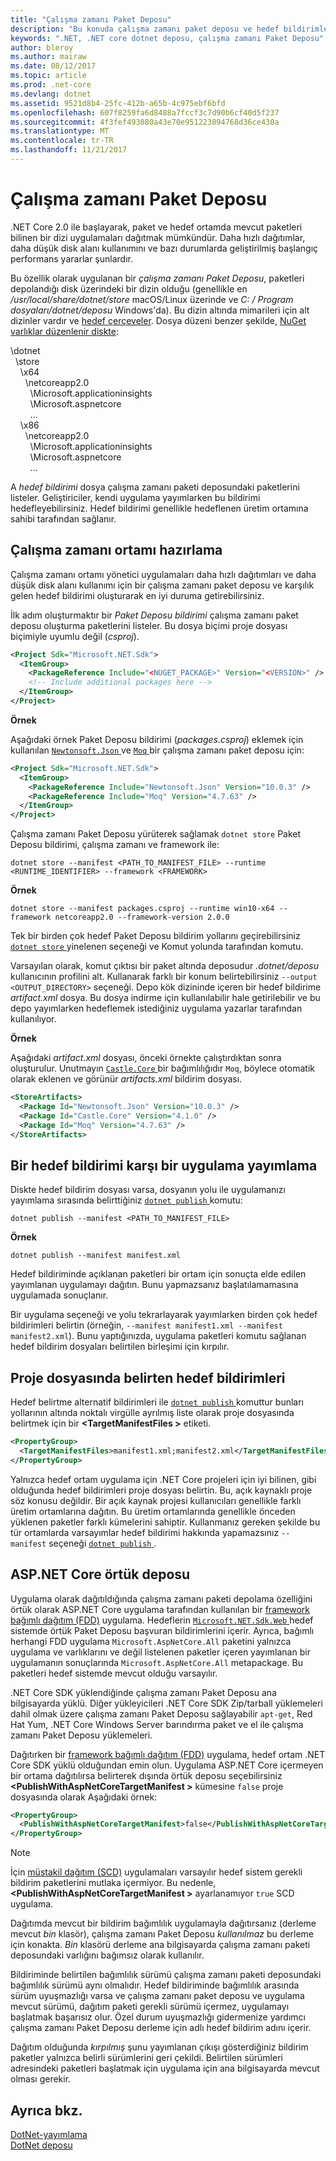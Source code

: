 ```yaml
---
title: "Çalışma zamanı Paket Deposu"
description: "Bu konuda çalışma zamanı paket deposu ve hedef bildirimleri .NET Core tarafından kullanılan açıklanmaktadır."
keywords: ".NET, .NET core dotnet deposu, çalışma zamanı Paket Deposu"
author: bleroy
ms.author: mairaw
ms.date: 08/12/2017
ms.topic: article
ms.prod: .net-core
ms.devlang: dotnet
ms.assetid: 9521d8b4-25fc-412b-a65b-4c975ebf6bfd
ms.openlocfilehash: 607f8259fa6d8488a7fccf3c7d90b6cf40d5f237
ms.sourcegitcommit: 4f3fef493080a43e70e951223894768d36ce430a
ms.translationtype: MT
ms.contentlocale: tr-TR
ms.lasthandoff: 11/21/2017
---
```

# <a name="runtime-package-store"></a>Çalışma zamanı Paket Deposu

.NET Core 2.0 ile başlayarak, paket ve hedef ortamda mevcut paketleri bilinen bir dizi uygulamaları dağıtmak mümkündür. Daha hızlı dağıtımlar, daha düşük disk alanı kullanımını ve bazı durumlarda geliştirilmiş başlangıç performans yararlar şunlardır.

Bu özellik olarak uygulanan bir *çalışma zamanı Paket Deposu*, paketleri depolandığı disk üzerindeki bir dizin olduğu (genellikle en */usr/local/share/dotnet/store* macOS/Linux üzerinde ve *C: / Program dosyaları/dotnet/deposu* Windows'da). Bu dizin altında mimarileri için alt dizinler vardır ve [hedef çerçeveler](../../standard/frameworks.md). Dosya düzeni benzer şekilde, [NuGet varlıklar düzenlenir diskte](/nuget/create-packages/supporting-multiple-target-frameworks#framework-version-folder-structure):

\dotnet   
&nbsp;&nbsp;\store   
&nbsp;&nbsp;&nbsp;&nbsp;\x64   
&nbsp;&nbsp;&nbsp;&nbsp;&nbsp;&nbsp;\netcoreapp2.0   
&nbsp;&nbsp;&nbsp;&nbsp;&nbsp;&nbsp;&nbsp;&nbsp;\Microsoft.applicationinsights   
&nbsp;&nbsp;&nbsp;&nbsp;&nbsp;&nbsp;&nbsp;&nbsp;\Microsoft.aspnetcore   
&nbsp;&nbsp;&nbsp;&nbsp;&nbsp;&nbsp;&nbsp;&nbsp;...   
&nbsp;&nbsp;&nbsp;&nbsp;\x86   
&nbsp;&nbsp;&nbsp;&nbsp;&nbsp;&nbsp;\netcoreapp2.0   
&nbsp;&nbsp;&nbsp;&nbsp;&nbsp;&nbsp;&nbsp;&nbsp;\Microsoft.applicationinsights   
&nbsp;&nbsp;&nbsp;&nbsp;&nbsp;&nbsp;&nbsp;&nbsp;\Microsoft.aspnetcore   
&nbsp;&nbsp;&nbsp;&nbsp;&nbsp;&nbsp;&nbsp;&nbsp;...   

A *hedef bildirimi* dosya çalışma zamanı paketi deposundaki paketlerini listeler. Geliştiriciler, kendi uygulama yayımlarken bu bildirimi hedefleyebilirsiniz. Hedef bildirimi genellikle hedeflenen üretim ortamına sahibi tarafından sağlanır.

## <a name="preparing-a-runtime-environment"></a>Çalışma zamanı ortamı hazırlama

Çalışma zamanı ortamı yönetici uygulamaları daha hızlı dağıtımları ve daha düşük disk alanı kullanımı için bir çalışma zamanı paket deposu ve karşılık gelen hedef bildirimi oluşturarak en iyi duruma getirebilirsiniz.

İlk adım oluşturmaktır bir *Paket Deposu bildirimi* çalışma zamanı paket deposu oluşturma paketlerini listeler. Bu dosya biçimi proje dosyası biçimiyle uyumlu değil (*csproj*).

```xml
<Project Sdk="Microsoft.NET.Sdk">
  <ItemGroup>
    <PackageReference Include="<NUGET_PACKAGE>" Version="<VERSION>" />
    <!-- Include additional packages here -->
  </ItemGroup>
</Project>
```

**Örnek**

Aşağıdaki örnek Paket Deposu bildirimi (*packages.csproj*) eklemek için kullanılan [ `Newtonsoft.Json` ](https://www.nuget.org/packages/Newtonsoft.Json/) ve [ `Moq` ](https://www.nuget.org/packages/moq/) bir çalışma zamanı paket deposu için:

```xml
<Project Sdk="Microsoft.NET.Sdk">
  <ItemGroup>
    <PackageReference Include="Newtonsoft.Json" Version="10.0.3" />
    <PackageReference Include="Moq" Version="4.7.63" />
  </ItemGroup>
</Project>
```

Çalışma zamanı Paket Deposu yürüterek sağlamak `dotnet store` Paket Deposu bildirimi, çalışma zamanı ve framework ile:

```console
dotnet store --manifest <PATH_TO_MANIFEST_FILE> --runtime <RUNTIME_IDENTIFIER> --framework <FRAMEWORK>
```

**Örnek**

```console
dotnet store --manifest packages.csproj --runtime win10-x64 --framework netcoreapp2.0 --framework-version 2.0.0
```

Tek bir birden çok hedef Paket Deposu bildirim yollarını geçirebilirsiniz [ `dotnet store` ](../tools/dotnet-store.md) yinelenen seçeneği ve Komut yolunda tarafından komutu.

Varsayılan olarak, komut çıktısı bir paket altında deposudur *.dotnet/deposu* kullanıcının profilini alt. Kullanarak farklı bir konum belirtebilirsiniz `--output <OUTPUT_DIRECTORY>` seçeneği. Depo kök dizininde içeren bir hedef bildirime *artifact.xml* dosya. Bu dosya indirme için kullanılabilir hale getirilebilir ve bu depo yayımlarken hedeflemek istediğiniz uygulama yazarlar tarafından kullanılıyor.

**Örnek**

Aşağıdaki *artifact.xml* dosyası, önceki örnekte çalıştırdıktan sonra oluşturulur. Unutmayın [ `Castle.Core` ](https://www.nuget.org/packages/Castle.Core/) bir bağımlılığıdır `Moq`, böylece otomatik olarak eklenen ve görünür *artifacts.xml* bildirim dosyası.

```xml
<StoreArtifacts>
  <Package Id="Newtonsoft.Json" Version="10.0.3" />
  <Package Id="Castle.Core" Version="4.1.0" />
  <Package Id="Moq" Version="4.7.63" />
</StoreArtifacts>
```

## <a name="publishing-an-app-against-a-target-manifest"></a>Bir hedef bildirimi karşı bir uygulama yayımlama

Diskte hedef bildirim dosyası varsa, dosyanın yolu ile uygulamanızı yayımlama sırasında belirttiğiniz [ `dotnet publish` ](../tools/dotnet-publish.md) komutu:

```console
dotnet publish --manifest <PATH_TO_MANIFEST_FILE>
```

**Örnek**

```console
dotnet publish --manifest manifest.xml
```

Hedef bildiriminde açıklanan paketleri bir ortam için sonuçta elde edilen yayımlanan uygulamayı dağıtın. Bunu yapmazsanız başlatılamamasına uygulamada sonuçlanır.

Bir uygulama seçeneği ve yolu tekrarlayarak yayımlarken birden çok hedef bildirimleri belirtin (örneğin, `--manifest manifest1.xml --manifest manifest2.xml`). Bunu yaptığınızda, uygulama paketleri komutu sağlanan hedef bildirim dosyaları belirtilen birleşimi için kırpılır.

## <a name="specifying-target-manifests-in-the-project-file"></a>Proje dosyasında belirten hedef bildirimleri

Hedef belirtme alternatif bildirimleri ile [ `dotnet publish` ](../tools/dotnet-publish.md) komuttur bunları yollarının altında noktalı virgülle ayrılmış liste olarak proje dosyasında belirtmek için bir  **\<TargetManifestFiles >** etiketi.

```xml
<PropertyGroup>
  <TargetManifestFiles>manifest1.xml;manifest2.xml</TargetManifestFiles>
</PropertyGroup>
```

Yalnızca hedef ortam uygulama için .NET Core projeleri için iyi bilinen, gibi olduğunda hedef bildirimleri proje dosyası belirtin. Bu, açık kaynaklı proje söz konusu değildir. Bir açık kaynak projesi kullanıcıları genellikle farklı üretim ortamlarına dağıtın. Bu üretim ortamlarında genellikle önceden yüklenen paketler farklı kümelerini sahiptir. Kullanmanız gereken şekilde bu tür ortamlarda varsayımlar hedef bildirimi hakkında yapamazsınız `--manifest` seçeneği [ `dotnet publish` ](../tools/dotnet-publish.md).

## <a name="aspnet-core-implicit-store"></a>ASP.NET Core örtük deposu

Uygulama olarak dağıtıldığında çalışma zamanı paketi depolama özelliğini örtük olarak ASP.NET Core uygulama tarafından kullanılan bir [framework bağımlı dağıtım (FDD)](index.md#framework-dependent-deployments-fdd) uygulama. Hedeflerin [ `Microsoft.NET.Sdk.Web` ](https://github.com/aspnet/websdk) hedef sistemde örtük Paket Deposu başvuran bildirimlerini içerir. Ayrıca, bağımlı herhangi FDD uygulama `Microsoft.AspNetCore.All` paketini yalnızca uygulama ve varlıklarını ve değil listelenen paketler içeren yayımlanan bir uygulamanın sonuçlarında `Microsoft.AspNetCore.All` metapackage. Bu paketleri hedef sistemde mevcut olduğu varsayılır.

.NET Core SDK yüklendiğinde çalışma zamanı Paket Deposu ana bilgisayarda yüklü. Diğer yükleyicileri .NET Core SDK Zip/tarball yüklemeleri dahil olmak üzere çalışma zamanı Paket Deposu sağlayabilir `apt-get`, Red Hat Yum, .NET Core Windows Server barındırma paket ve el ile çalışma zamanı Paket Deposu yüklemeleri.

Dağıtırken bir [framework bağımlı dağıtım (FDD)](index.md#framework-dependent-deployments-fdd) uygulama, hedef ortam .NET Core SDK yüklü olduğundan emin olun. Uygulama ASP.NET Core içermeyen bir ortama dağıtılırsa belirterek dışında örtük deposu seçebilirsiniz  **\<PublishWithAspNetCoreTargetManifest >** kümesine `false` proje dosyasında olarak Aşağıdaki örnek:

```xml
<PropertyGroup>
  <PublishWithAspNetCoreTargetManifest>false</PublishWithAspNetCoreTargetManifest>
</PropertyGroup>
```

> [!NOTE] 
> İçin [müstakil dağıtım (SCD)](index.md#self-contained-deployments-scd) uygulamaları varsayılır hedef sistem gerekli bildirim paketlerini mutlaka içermiyor. Bu nedenle,  **\<PublishWithAspNetCoreTargetManifest >** ayarlanamıyor `true` SCD uygulama.

Dağıtımda mevcut bir bildirim bağımlılık uygulamayla dağıtırsanız (derleme mevcut *bin* klasör), çalışma zamanı Paket Deposu *kullanılmaz* bu derleme için konakta. *Bin* klasörü derleme ana bilgisayarda çalışma zamanı paketi deposundaki varlığını bağımsız olarak kullanılır.

Bildiriminde belirtilen bağımlılık sürümü çalışma zamanı paketi deposundaki bağımlılık sürümü aynı olmalıdır. Hedef bildiriminde bağımlılık arasında sürüm uyuşmazlığı varsa ve çalışma zamanı paket deposu ve uygulama mevcut sürümü, dağıtım paketi gerekli sürümü içermez, uygulamayı başlatmak başarısız olur. Özel durum uyuşmazlığı gidermenize yardımcı çalışma zamanı Paket Deposu derleme için adlı hedef bildirim adını içerir.

Dağıtım olduğunda *kırpılmış* şunu yayımlanan çıkışı gösterdiğiniz bildirim paketler yalnızca belirli sürümlerini geri çekildi. Belirtilen sürümleri adresindeki paketleri başlatmak için uygulama için ana bilgisayarda mevcut olması gerekir.

## <a name="see-also"></a>Ayrıca bkz.
 [DotNet-yayımlama](../tools/dotnet-publish.md)  
 [DotNet deposu](../tools/dotnet-store.md)  
